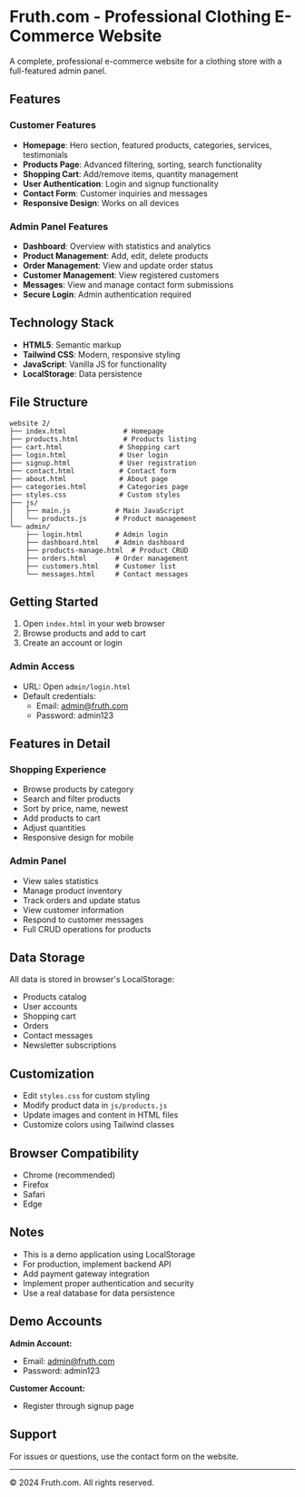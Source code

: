 # Fruth.com - Professional Clothing E-Commerce Website

A complete, professional e-commerce website for a clothing store with a full-featured admin panel.

## Features

### Customer Features
- **Homepage**: Hero section, featured products, categories, services, testimonials
- **Products Page**: Advanced filtering, sorting, search functionality
- **Shopping Cart**: Add/remove items, quantity management
- **User Authentication**: Login and signup functionality
- **Contact Form**: Customer inquiries and messages
- **Responsive Design**: Works on all devices

### Admin Panel Features
- **Dashboard**: Overview with statistics and analytics
- **Product Management**: Add, edit, delete products
- **Order Management**: View and update order status
- **Customer Management**: View registered customers
- **Messages**: View and manage contact form submissions
- **Secure Login**: Admin authentication required

## Technology Stack
- **HTML5**: Semantic markup
- **Tailwind CSS**: Modern, responsive styling
- **JavaScript**: Vanilla JS for functionality
- **LocalStorage**: Data persistence

## File Structure
```
website 2/
├── index.html              # Homepage
├── products.html           # Products listing
├── cart.html              # Shopping cart
├── login.html             # User login
├── signup.html            # User registration
├── contact.html           # Contact form
├── about.html             # About page
├── categories.html        # Categories page
├── styles.css             # Custom styles
├── js/
│   ├── main.js           # Main JavaScript
│   └── products.js       # Product management
└── admin/
    ├── login.html        # Admin login
    ├── dashboard.html    # Admin dashboard
    ├── products-manage.html  # Product CRUD
    ├── orders.html       # Order management
    ├── customers.html    # Customer list
    └── messages.html     # Contact messages
```

## Getting Started

1. Open `index.html` in your web browser
2. Browse products and add to cart
3. Create an account or login

### Admin Access
- URL: Open `admin/login.html`
- Default credentials:
  - Email: admin@fruth.com
  - Password: admin123

## Features in Detail

### Shopping Experience
- Browse products by category
- Search and filter products
- Sort by price, name, newest
- Add products to cart
- Adjust quantities
- Responsive design for mobile

### Admin Panel
- View sales statistics
- Manage product inventory
- Track orders and update status
- View customer information
- Respond to customer messages
- Full CRUD operations for products

## Data Storage
All data is stored in browser's LocalStorage:
- Products catalog
- User accounts
- Shopping cart
- Orders
- Contact messages
- Newsletter subscriptions

## Customization
- Edit `styles.css` for custom styling
- Modify product data in `js/products.js`
- Update images and content in HTML files
- Customize colors using Tailwind classes

## Browser Compatibility
- Chrome (recommended)
- Firefox
- Safari
- Edge

## Notes
- This is a demo application using LocalStorage
- For production, implement backend API
- Add payment gateway integration
- Implement proper authentication and security
- Use a real database for data persistence

## Demo Accounts
**Admin Account:**
- Email: admin@fruth.com
- Password: admin123

**Customer Account:**
- Register through signup page

## Support
For issues or questions, use the contact form on the website.

---
© 2024 Fruth.com. All rights reserved.
